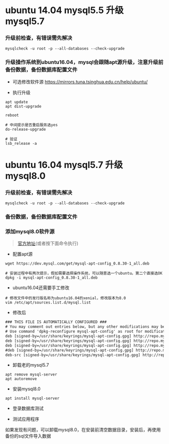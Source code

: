 # ubuntu 14.04 mysql5.5 升级 mysql5.7

### 升级前检查，有错误需先解决

```shell
mysqlcheck -u root -p --all-databases --check-upgrade
```

### 升级操作系统到ubuntu16.04，mysql会跟随apt源升级，注意升级前备份数据，备份数据库配置文件

- 可选修改软件源 https://mirrors.tuna.tsinghua.edu.cn/help/ubuntu/

- 执行升级

```shell
apt update
apt dist-upgrade

reboot

# 中间提示是否重启服务选yes
do-release-upgrade

# 验证
lsb_release -a 
```


# ubuntu 16.04 mysql5.7 升级 mysql8.0

### 升级前检查，有错误需先解决

```shell
mysqlcheck -u root -p --all-databases --check-upgrade
```

### 备份数据，备份数据库配置文件

### 添加mysql8.0软件源

> [官方地址](https://dev.mysql.com/downloads/repo/apt/)(或者按下面命令执行)

- 配置apt源

```shell
wget https://dev.mysql.com/get/mysql-apt-config_0.8.30-1_all.deb

# 安装过程中有两次提示，假如需要选择操作系统，可以随意选一个ubuntu。第二个直接选OK
dpkg -i mysql-apt-config_0.8.30-1_all.deb
```

- ubuntu16.04还需要手工修改

```shell
# 修改文件中的发行版名称为ubuntu16.04的xenial，修改版本为8.0
vim /etc/apt/sources.list.d/mysql.list
```

- 修改后

```txt
### THIS FILE IS AUTOMATICALLY CONFIGURED ###
# You may comment out entries below, but any other modifications may be lost.
# Use command 'dpkg-reconfigure mysql-apt-config' as root for modifications.
deb [signed-by=/usr/share/keyrings/mysql-apt-config.gpg] http://repo.mysql.com/apt/ubuntu/ xenial mysql-apt-config
deb [signed-by=/usr/share/keyrings/mysql-apt-config.gpg] http://repo.mysql.com/apt/ubuntu/ xenial mysql-8.0
deb [signed-by=/usr/share/keyrings/mysql-apt-config.gpg] http://repo.mysql.com/apt/ubuntu/ xenial mysql-tools
#deb [signed-by=/usr/share/keyrings/mysql-apt-config.gpg] http://repo.mysql.com/apt/ubuntu/ xenial mysql-tools-preview
deb-src [signed-by=/usr/share/keyrings/mysql-apt-config.gpg] http://repo.mysql.com/apt/ubuntu/ xenial mysql-8.0
```

- 卸载老的mysql5.7

```shell
apt remove mysql-server
apt autoremove
```

- 安装mysql8.0

```shell
apt install mysql-server
```

- 登录数据库测试

- 测试应用程序

如果发现有问题，可以卸载mysql8.0，在安装前清空数据目录，安装后，再使用备份的sql文件导入数据
